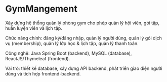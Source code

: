 # GymMangement

Xây dựng hệ thống quản lý phòng gym cho phép quản lý hội viên, gói tập, huấn luyện viên và lịch tập.

Chức năng chính: đăng ký/đăng nhập, quản lý người dùng, quản lý gói dịch vụ (membership), quản lý lớp học & lịch tập, quản lý thanh toán.

Công nghệ: Java Spring Boot (backend), MySQL (database), ReactJS/Thymeleaf (frontend).

Vai trò: thiết kế database, xây dựng API backend, phát triển giao diện người dùng và tích hợp frontend-backend.

